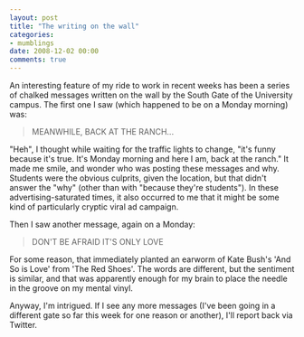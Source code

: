 ```yaml
---
layout: post
title: "The writing on the wall"
categories:
- mumblings
date: 2008-12-02 00:00
comments: true
---
```


<p>An interesting feature of my ride to work in recent weeks has been a series of chalked messages written on the wall by the South Gate of the University campus. The first one I saw (which happened to be on a Monday morning) was:</p>

<blockquote>
<p>MEANWHILE, BACK AT THE RANCH...</p>
</blockquote>

<p>"Heh", I thought while waiting for the traffic lights to change, "it's funny because it's true. It's Monday morning and here I am, back at the ranch." It made me smile, and wonder who was posting these messages and why. Students were the obvious culprits, given the location, but that didn't answer the "why" (other than with "because they're students"). In these advertising-saturated times, it also occurred to me that it might be some kind of particularly cryptic viral ad campaign.</p>

<p>Then I saw another message, again on a Monday:</p>

<blockquote>
<p>DON'T BE AFRAID IT'S ONLY LOVE</p>
</blockquote>

<p>For some reason, that immediately planted an earworm of Kate Bush's 'And So is Love' from 'The Red Shoes'. The words are different, but the sentiment is similar, and that was apparently enough for my brain to place the needle in the groove on my mental vinyl.</p>

<p>Anyway, I'm intrigued. If I see any more messages (I've been going in a different gate so far this week for one reason or another), I'll report back via Twitter.</p>



